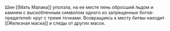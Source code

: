 Шин
[[Мать Малака]] уползла, на ее месте  пень обросший льдом и камнем с выскобленным символом одного из запрещенных богов-предателей: круг с тремя точками.
Возвращаясь к месту битвы находит [[Железная маска]] и следы от других масок.
